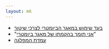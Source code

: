 ```yaml
---
layout: mk
---
```

* <i class="fa fa-twitter"></i> [בעד שימוש במאגר הביומטרי לצרכי שיטור](https://twitter.com/DigiRightsIL/status/615612611749482497)
* <i class="fa fa-newspaper-o"></i> "[אני תומך בהקמתו של מאגר ביומטרי](https://archive.today/8p7dP#selection-3725.1-3725.241)"
* <i class="fa fa-newspaper-o"></i> [עמדת המפלגה](https://archive.today/gjQpX#selection-2763.2-2763.176)

